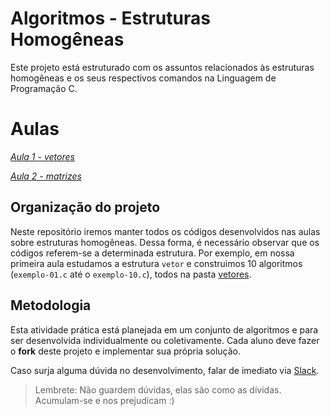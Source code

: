 # Algoritmos - Estruturas Homogêneas

Este projeto está estruturado com os assuntos relacionados às estruturas homogêneas e os seus respectivos comandos na Linguagem de Programação C.

# Aulas

*[Aula 1 - vetores ](https://github.com/ifpb-disciplinas-2021-1/controle-algoritmos-vetores/commit/0c911d1a37c0e10eb8b34bfc60e7ec27f0321c65)* 

*[Aula 2 - matrizes ](https://github.com/ifpb-disciplinas-2021-1/controle-algoritmos-vetores/commit/664f37946f9be9d68c3a9db1cb95fc20bbdf9410)* 

## Organização do projeto

Neste repositório iremos manter todos os códigos desenvolvidos nas aulas sobre estruturas homogêneas. Dessa forma, é necessário observar que os códigos referem-se a determinada estrutura. Por exemplo, em nossa primeira aula estudamos a estrutura `vetor` e construimos 10 algoritmos (`exemplo-01.c` até o `exemplo-10.c`), todos na pasta [vetores](/vetores).

<!-- Na pasta [atividades](/atividades) temos a nossa quarta lista de exercício. Desenvolva, para cada item, um algoritmo correspondente.
Os arquivos devem ser compiláveis (sem problemas para compilar) e atenderem ao solicitado em cada questão.

Na pasta [respostas](/respostas) temos três respostas da nossa segunda lista de exercício. As questões a serem respondidas foram escolhidas pelos alunos em nossa turma no Classroom. Iremos disponibilizar uma  [platlist](/respostas) no youtube com as resolução destas questões. 
Para exemplificar, observe o código desenvolvido na Linguagem C para a questão `e04-4`.

```
#include <stdio.h> 
int main(){    
   
    return 0;
}
``` -->

## Metodologia

Esta atividade prática está planejada em um conjunto de algoritmos e para ser desenvolvida individualmente ou coletivamente. 
Cada aluno deve fazer o __fork__ deste projeto e implementar sua própria solução. 

Caso surja alguma dúvida no desenvolvimento, falar de imediato via [Slack](https://ifpb-20211-algoritmos.slack.com/archives/C02529Z8VLY). 

> Lembrete: Não guardem dúvidas, elas são como as dívidas. Acumulam-se e nos prejudicam :)